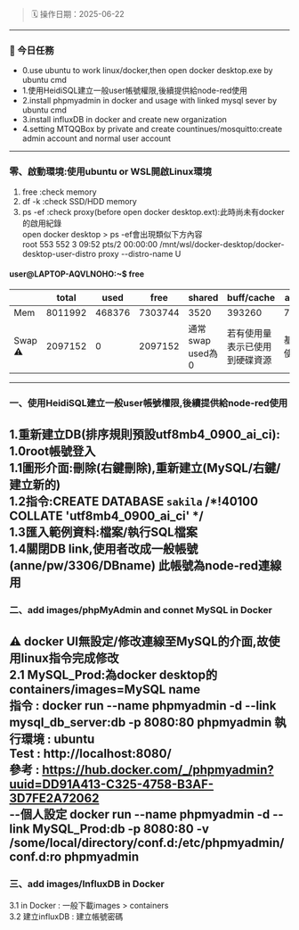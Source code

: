> 🗓️ 操作日期：2025-06-22
---

### 🎯 今日任務
- 0.use ubuntu to work linux/docker,then open docker desktop.exe by ubuntu cmd  
- 1.使用HeidiSQL建立一般user帳號權限,後續提供給node-red使用  
- 2.install phpmyadmin in docker and usage with linked mysql sever by ubuntu cmd  
- 3.install influxDB in docker and create new organization  
- 4.setting MTQQBox by private and create countinues/mosquitto:create admin account and normal user account  
---

### 零、啟動環境:使用ubuntu or WSL開啟Linux環境
1. free :check memory
2. df -k :check SSD/HDD memory
3. ps -ef :check proxy(before open docker desktop.ext):此時尚未有docker的啟用紀錄  
  open docker desktop > ps -ef會出現類似下方內容  
  root       553   552  3 09:52 pts/2    00:00:00 /mnt/wsl/docker-desktop/docker-desktop-user-distro proxy --distro-name U

#### user@LAPTOP-AQVLNOHO:~$ free

|  | total     | used     | free     | shared  | buff/cache   | available   |
|--|----------|----------|----------|----------|--------------|--------------|  
| Mem | 8011992 |468376| 7303744 |  3520  |  393260  | 7543616|
| Swap :warning:|2097152|  0|    2097152| 通常swap used為0|若有使用量表示已使用到硬碟資源|基本上不使用|                                 
---
### 一、使用HeidiSQL建立一般user帳號權限,後續提供給node-red使用
1.重新建立DB(排序規則預設utf8mb4_0900_ai_ci):  
1.0root帳號登入  
1.1圖形介面:刪除(右鍵刪除),重新建立(MySQL/右鍵/建立新的)  
1.2指令:CREATE DATABASE `sakila` /*!40100 COLLATE 'utf8mb4_0900_ai_ci' */  
1.3匯入範例資料:檔案/執行SQL檔案  
1.4關閉DB link,使用者改成一般帳號(anne/pw/3306/DBname) 此帳號為node-red連線用  
---
### 二、add images/phpMyAdmin and connet MySQL in Docker  
:warning: docker UI無設定/修改連線至MySQL的介面,故使用linux指令完成修改  
2.1 MySQL_Prod:為docker desktop的containers/images=MySQL name  
指令 : docker run --name phpmyadmin -d --link mysql_db_server:db -p 8080:80 phpmyadmin 
執行環境 : ubuntu  
Test : http://localhost:8080/  
參考 : https://hub.docker.com/_/phpmyadmin?uuid=DD91A413-C325-4758-B3AF-3D7FE2A72062  
--個人設定 docker run --name phpmyadmin -d --link MySQL_Prod:db -p 8080:80 -v /some/local/directory/conf.d:/etc/phpmyadmin/conf.d:ro phpmyadmin  
---
### 三、add images/InfluxDB in Docker   
3.1 in Docker : 一般下載images > containers  
3.2 建立influxDB : 建立帳號密碼
